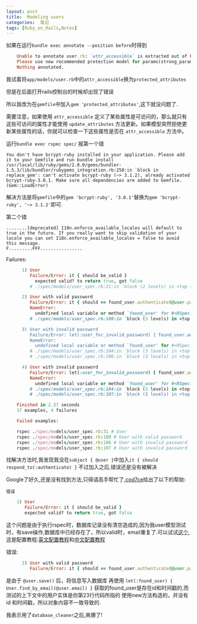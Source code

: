 ```yaml
---
layout: post
title:  Modeling users
categories:  笔记
tags: [Ruby_on_Rails,Notes]
---
```


如果在运行`bundle exec annotate --position before`时得到

```ruby
	Unable to annotate user.rb: `attr_accessible` is extracted out of Rails into a gem. 
	Please use new recommended protection model for params(strong_parameters) or add `protected_attributes` to your Gemfile to use old one.
	Nothing annotated.

```
我试着将`app/models/user.rb`中的``attr_accessible``换为`protected_attributes`

但是在后面打开rails控制台的时候却出现了错误

所以我改为在`gemfile`中加入`gem 'protected_attributes'`,这下就没问题了.


需要注意，如果使用 `attr_accessible` 定义了某些属性是可访问的，那么就只有这些可访问的属性才能使用 `update_attributes` 方法更新。如果模型突然拒绝更新某些属性的话，你就可以检查一下这些属性是否在 `attr_accessible` 方法中。

运行`bundle exec rspec spec/`
报第一个错


	You don't have bcrypt-ruby installed in your application. Please add it to your Gemfile and run bundle install
	/usr/local/lib/ruby/gems/2.0.0/gems/bundler-1.5.3/lib/bundler/rubygems_integration.rb:250:in `block in replace_gem': can't activate bcrypt-ruby (~> 3.1.2), already activated bcrypt-ruby-3.0.1. Make sure all dependencies are added to Gemfile. (Gem::LoadError)

解决方法是将`gemfile`中的`gem 'bcrypt-ruby', '3.0.1'`替换为`gem 'bcrypt-ruby', '~> 3.1.2'`即可.

第二个错

	........[deprecated] I18n.enforce_available_locales will default to true in the future. If you really want to skip validation of your locale you can set I18n.enforce_available_locales = false to avoid this message.
	F.........FFF................

Failures:

```ruby
	  1) User 
	     Failure/Error: it { should be_valid }
	       expected valid? to return true, got false
	     # ./spec/models/user_spec.rb:31:in `block (2 levels) in <top (required)>'

	  2) User with valid password 
	     Failure/Error: it { should == found_user.authenticate(@user.password) }
	     NameError:
	       undefined local variable or method `found_user' for #<RSpec::Core::ExampleGroup::Nested_2::Nested_11:0x235f0a50>
	     # ./spec/models/user_spec.rb:100:in `block (3 levels) in <top (required)>'

	  3) User with invalid password 
	     Failure/Error: let(:user_for_invalid_password) { found_user.authenticate("invalid") }
	     NameError:
	       undefined local variable or method `found_user' for #<RSpec::Core::ExampleGroup::Nested_2::Nested_12:0x235fb8ec>
	     # ./spec/models/user_spec.rb:104:in `block (3 levels) in <top (required)>'
	     # ./spec/models/user_spec.rb:106:in `block (3 levels) in <top (required)>'

	  4) User with invalid password 
	     Failure/Error: let(:user_for_invalid_password) { found_user.authenticate("invalid") }
	     NameError:
	       undefined local variable or method `found_user' for #<RSpec::Core::ExampleGroup::Nested_2::Nested_12:0x235fa910>
	     # ./spec/models/user_spec.rb:104:in `block (3 levels) in <top (required)>'
	     # ./spec/models/user_spec.rb:107:in `block (3 levels) in <top (required)>'

	Finished in 2.57 seconds
	37 examples, 4 failures

	Failed examples:

	rspec ./spec/models/user_spec.rb:31 # User 
	rspec ./spec/models/user_spec.rb:100 # User with valid password 
	rspec ./spec/models/user_spec.rb:106 # User with invalid password 
	rspec ./spec/models/user_spec.rb:107 # User with invalid password 
```

找解决方法时,我发现我没在`subject { @user }`中加入`it { should respond_to(:authenticate) }`
不过加入之后,错误还是没有被解决

Google了好久,还是没有找到方法,只得请高手帮忙了,[cod7ce](https://github.com/cod7ce)给出了以下的帮助:

	错误

```ruby
	1) User
	   Failure/Error: it { should be_valid }
	   expected valid? to return true, got false
```
这个问题是由于执行rspec时，数据库记录没有清空造成的,因为我user模型测试时，有save操作,数据库中已经存在了，所以valid时，email重复了.可以试试[这个](https://github.com/bmabey/database_cleaner),这是配置教程:[英文配置教程](http://devblog.avdi.org/2012/08/31/configuring-database_cleaner-with-rails-rspec-capybara-and-selenium/)和[中文配置教程](http://jianshu.io/p/9f7823cae6ef)

错误:

```ruby
	  2) User with valid password 
	     Failure/Error: it { should == found_user.authenticate(@user.password) }
```
是由于 `@user.save()` 后，将信息写入数据库
再使用 `let(:found_user) { User.find_by_email(@user.email) }`
获取的found_user是存在id和时间戳的,而测试的上下文中的用户实体是你第23行代码所指的
使用new方法构造的，并没有id 和时间戳，所以对象内容不一致导致的.

我表示用了`database_cleaner`之后,爽爆了!